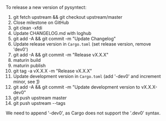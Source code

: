 To release a new version of pysyntect:
1. git fetch upstream && git checkout upstream/master
2. Close milestone on GitHub
3. git clean -xfdi
4. Update CHANGELOG.md with loghub
5. git add -A && git commit -m "Update Changelog"
6. Update release version in ``Cargo.toml`` (set release version, remove 'dev0')
7. git add -A && git commit -m "Release vX.X.X"
8. maturin build
9. maturin publish
10. git tag -a vX.X.X -m "Release vX.X.X"
11. Update development version in ``Cargo.toml`` (add '-dev0' and increment minor, see [1](#explanation))
12. git add -A && git commit -m "Update development version to vX.X.X-dev0"
13. git push upstream master
14. git push upstream --tags

<a name="explanation"></a>We need to append '-dev0', as Cargo does not support the '.dev0'
syntax.

